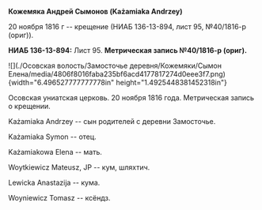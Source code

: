 **Кожемяка Андрей Сымонов (Każamiaka Andrzey)**

20 ноября 1816 г -- крещение (НИАБ 136-13-894, лист 95, №40/1816-р
(ориг)).

**НИАБ 136-13-894:** Лист 95. **Метрическая запись №40/1816-р (ориг).**

![](./Осовская волость/Замосточье деревня/Кожемяки/Сымон Елена/media/4806f8016faba235bf6acd4177817274d0eee3f7.png){width="6.496527777777778in"
height="1.4925448381452318in"}

Осовская униатская церковь. 20 ноября 1816 года. Метрическая запись о
крещении.

Każamiaka Andrzey -- сын родителей с деревни Замосточье.

Każamiaka Symon -- отец.

Każamiakowa Elena -- мать.

Woytkiewicz Mateusz, JP -- кум, шляхтич.

Lewicka Anastazija -- кума.

Woyniewicz Tomasz -- ксёндз.
